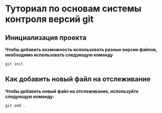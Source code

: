 # Туториал по основам системы контроля версий git

## Инициализация проекта
**Чтобы добавить возможность использовать разные версии файлов,
необходимо использовать следующую команду**

```fix
git init
```
## Как добавить новый файл на отслеживание
**Чтобы добавить новый файл на отслеживание,
используйте следующую команду:**

```fix
git add .
```